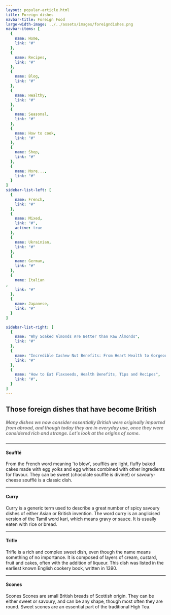 ```yaml
---
layout: popular-article.html
title: Foreign dishes
navbar-title: Foreign Food
large-width-image: ../../assets/images/foreigndishes.png
navbar-items: [
  {
    name: Home,
    link: "#"
  },
  {
    name: Recipes,
    link: "#"
  },
  {
    name: Blog,
    link: "#"
  },
  {
    name: Healthy,
    link: "#"
  },
  {
    name: Seasonal,
    link: "#"
  },
  {
    name: How to cook,
    link: "#"
  },
  {
    name: Shop,
    link: "#"
  },
  {
    name: More...,
    link: "#"
  }
]
sidebar-list-left: [
  {
    name: French,
    link: "#"
  },
  {
    name: Mixed,
    link: "#",
    active: true
  },
  {
    name: Ukrainian,
    link: "#"
  },
  {
    name: German,
    link: "#"
  },
  {
    name: Italian
,
    link: "#"
  },
  {
    name: Japanese,
    link: "#"
  }
]

sidebar-list-right: [
  {
    name: "Why Soaked Almonds Are Better than Raw Almonds",
    link: "#"
  },
  {
    name: "Incredible Cashew Nut Benefits: From Heart Health to Gorgeous Hair",
    link: "#"
  },
  {
    name: "How to Eat Flaxseeds, Health Benefits, Tips and Recipes",
    link: "#",
  }
]
---
```

## Those foreign dishes that have become British

##### <div style="color: grey">Many dishes we now consider essentially British were originally imported from abroad, and though today they are in everyday use, once they were considered rich and strange. Let's look at the origins of some.</div>

* * *

#### Soufflé

From the French word meaning 'to blow', soufflés are light, fluffy baked cakes made with egg yolks and egg whites combined with other ingredients for flavour. They can be sweet (chocolate soufflé is divine!) or savoury- cheese soufflé is a classic dish.


* * *

#### Curry

Curry is a generic term used to describe a great number of spicy savoury dishes of either Asian or British invention. The word curry is an anglicised version of the Tamil word kari, which means gravy or sauce. It is usually eaten with rice or bread.



* * *

#### Trifle

Trifle is a rich and complex sweet dish, even though the name means something of no importance. It is composed of layers of cream, custard, fruit and cakes, often with the addition of liqueur. This dish was listed in the earliest known English cookery book, written in 1390\.



* * *

#### Scones

Scones Scones are small British breads of Scottish origin. They can be either sweet or savoury, and can be any shape, though most often they are round. Sweet scones are an essential part of the traditional High Tea.

